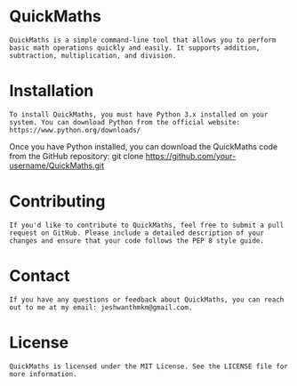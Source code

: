 # QuickMaths
    
    QuickMaths is a simple command-line tool that allows you to perform basic math operations quickly and easily. It supports addition, subtraction, multiplication, and division.

# Installation
    To install QuickMaths, you must have Python 3.x installed on your system. You can download Python from the official website: https://www.python.org/downloads/

Once you have Python installed, you can download the QuickMaths code from the GitHub repository:
git clone https://github.com/your-username/QuickMaths.git


# Contributing
    If you'd like to contribute to QuickMaths, feel free to submit a pull request on GitHub. Please include a detailed description of your changes and ensure that your code follows the PEP 8 style guide.


# Contact
    If you have any questions or feedback about QuickMaths, you can reach out to me at my email: jeshwanthmkm@gmail.com.

# License
    QuickMaths is licensed under the MIT License. See the LICENSE file for more information.










